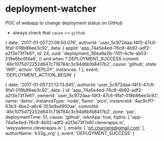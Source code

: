 # deployment-watcher
POC of webapp to change deployment status on GitHub


- always check that `cause` == `github`

{
  date: '2017-01-05T21:09:50.076',
  authorId: 'user_5c972daa-f4f3-47c6-9fa1-018b86ee3c92',
  data:
  {
    appId: 'app_74a5e4ed-76c8-4b92-adf2-a2f3e73f7e61',
    id: 24,
    uuid: 'deployment_36ea9a2b-1101-4cfe-ab53-219e6bc6f4a6', // and when ? DEPLOYMENT_SUCCESS
    commit: '46c1075d72252d647c718784c3c94d6b1b8417b2',
    cause: 'github',
    state: 'WIP',
    action: 'DEPLOY',
    instances: 1
  },
  event: 'DEPLOYMENT_ACTION_BEGIN'
}


{
  date: '2017-01-05T21:13:13.945',
  authorId: 'user_5c972daa-f4f3-47c6-9fa1-018b86ee3c92',
  data:
  {
    id: 'app_74a5e4ed-76c8-4b92-adf2-a2f3e73f7e61',
    ownerId: 'user_5c972daa-f4f3-47c6-9fa1-018b86ee3c92',
    name: 'demo',
    instanceType: 'node',
    flavor: 'pico',
    instanceId: '4ac9cff7-63b3-4be2-a6c6-103e9a4950ae',
    commitId: '46c1075d72252d647c718784c3c94d6b1b8417b2',
    zone: 'par',
    deploymentTime: 51,
    cause: 'github',
    isAnApp: true,
    fqdns:
      [
        'app-74a5e4ed-76c8-4b92-adf2-a2f3e73f7e61.cleverapps.io',
        'weyyudemo.cleverapps.io'
      ],
    emails: [ 'ph.charriere@gmail.com' ],
    authorName: 'k33g_org'
  },
  event: 'DEPLOYMENT_SUCCESS'
}
